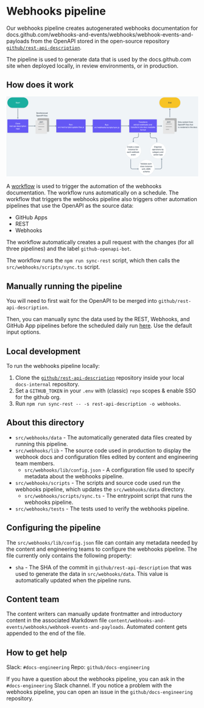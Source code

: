 # Webhooks pipeline

Our webhooks pipeline creates autogenerated webhooks documentation for docs.github.com/webhooks-and-events/webhooks/webhook-events-and-payloads from the OpenAPI stored in the open-source repository [`github/rest-api-description`](https://github.com/github/rest-api-description).

The pipeline is used to generate data that is used by the docs.github.com site when deployed locally, in review environments, or in production.

## How does it work

![A flow chart describing how the automation pipeline for webhooks generates documentation](./webhooks-pipeline-flowchart.png)

A [workflow](.github/workflows/sync-openapi.yml) is used to trigger the automation of the webhooks documentation. The workflow runs automatically on a schedule. The workflow that triggers the webhooks pipeline also triggers other automation pipelines that use the OpenAPI as the source data:

- GitHub Apps
- REST
- Webhooks

The workflow automatically creates a pull request with the changes (for all three pipelines) and the label `github-openapi-bot`.

The workflow runs the `npm run sync-rest` script, which then calls the `src/webhooks/scripts/sync.ts` script.

## Manually running the pipeline

You will need to first wait for the OpenAPI to be merged into `github/rest-api-description`.

Then, you can manually sync the data used by the REST, Webhooks, and GitHub App pipelines before the scheduled daily run [here](https://github.com/github/docs-internal/actions/workflows/sync-openapi.yml). Use the default input options.

## Local development

To run the webhooks pipeline locally:

1. Clone the [`github/rest-api-description`](https://github.com/github/rest-api-description) repository inside your local `docs-internal` repository. 
1. Set a `GITHUB_TOKEN` in your `.env` with (classic) `repo` scopes & enable SSO for the github org. 
1. Run `npm run sync-rest -- -s rest-api-description -o webhooks`.

## About this directory

- `src/webhooks/data` - The automatically generated data files created by running this pipeline.
- `src/webhooks/lib` - The source code used in production to display the webhook docs and configuration files edited by content and engineering team members.
  - `src/webhooks/lib/config.json` - A configuration file used to specify metadata about the webhooks pipeline.
- `src/webhooks/scripts` - The scripts and source code used run the webhooks pipeline, which updates the `src/webhooks/data` directory. 
  - `src/webhooks/scripts/sync.ts` - The entrypoint script that runs the webhooks pipeline.
- `src/webhooks/tests` - The tests used to verify the webhooks pipeline.

## Configuring the pipeline

The `src/webhooks/lib/config.json` file can contain any metadata needed by the content and engineering teams to configure the webhooks pipeline. The file currently only contains the following property:

- `sha` - The SHA of the commit in `github/rest-api-description` that was used to generate the data in `src/webhooks/data`. This value is automatically updated when the pipeline runs.

## Content team

The content writers can manually update frontmatter and introductory content in the associated Markdown file `content/webhooks-and-events/webhooks/webhook-events-and-payloads`. Automated content gets appended to the end of the file.

## How to get help

Slack: `#docs-engineering`
Repo: `github/docs-engineering`

If you have a question about the webhooks pipeline, you can ask in the `#docs-engineering` Slack channel. If you notice a problem with the webhooks pipeline, you can open an issue in the `github/docs-engineering` repository.
